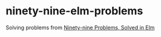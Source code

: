 # ninety-nine-elm-problems

Solving problems from [Ninety-nine Problems, Solved in Elm](https://johncrane.gitbooks.io/ninety-nine-elm-problems/content/)
